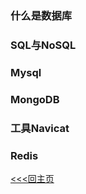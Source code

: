 ### 什么是数据库
### SQL与NoSQL
### Mysql
### MongoDB
### 工具Navicat
### Redis

[<<<回主页](https://github.com/ora-cat/UE4Handbook)